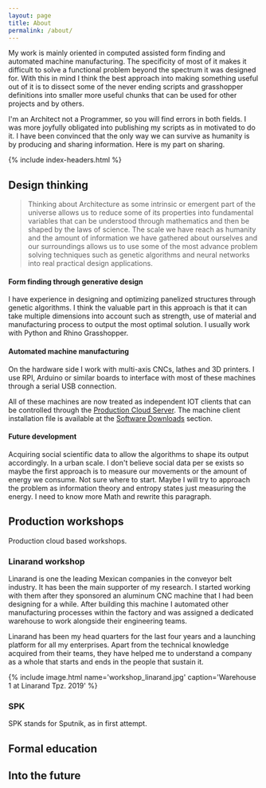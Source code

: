 ```yaml
---
layout: page
title: About
permalink: /about/
---
```


My work is mainly oriented in computed assisted form finding and automated machine manufacturing. The specificity of most of it makes it difficult to solve a functional problem beyond the spectrum it was designed for. With this in mind I think the best approach into making something useful out of it is to dissect some of the never ending scripts and grasshopper definitions into smaller more useful chunks that can be used for other projects and by others.

I'm an Architect not a Programmer, so you will find errors in both fields. I was more joyfully obligated into publishing my scripts as in motivated to do it. I have been convinced that the only way we can survive as humanity is by producing and sharing information. Here is my part on sharing.

{% include index-headers.html %}

## Design thinking

>Thinking about Architecture as some intrinsic or emergent part of the universe allows us to reduce some of its properties into fundamental variables that can be understood through mathematics and then be shaped by the laws of science. The scale we have reach as humanity and the amount of information we have gathered about ourselves and our surroundings allows us to use some of the most advance problem solving techniques such as genetic algorithms and neural networks into real practical design applications.  

#### Form finding through generative design
I have experience in designing and optimizing panelized structures through genetic algorithms. I think the valuable part in this approach is that it can take multiple dimensions into account such as strength, use of material and manufacturing process to output the most optimal solution. I usually work with Python and Rhino Grasshopper.

#### Automated machine manufacturing
On the hardware side I work with multi-axis CNCs, lathes and 3D printers. I use RPI, Arduino or similar boards to interface with most of these machines through a serial USB connection.

All of these machines are now treated as independent IOT clients that can be controlled through the [Production Cloud Server](/open-source/#production-cloud-server). The machine client installation file is available at the [Software Downloads](/open-source/#software-downloads) section.

#### Future development
Acquiring social scientific data to allow the algorithms to shape its output accordingly. In a urban scale. I don't believe social data per se exists so maybe the first approach is to measure our movements or the amount of energy we consume. Not sure where to start. Maybe I will try to approach the problem as information theory and entropy states just measuring the energy. I need to know more Math and rewrite this paragraph.

## Production workshops

Production cloud based workshops.

### Linarand workshop
Linarand is one the leading Mexican companies in the conveyor belt industry. It has been the main supporter of my research. I started working with them after they sponsored an aluminum CNC machine that I had been designing for a while. After building this machine I automated other manufacturing processes within the factory and was assigned a dedicated warehouse to work alongside their engineering teams.

Linarand has been my head quarters for the last four years and a launching platform for all my enterprises. Apart from the technical knowledge acquired from their teams, they have helped me to understand a company as a whole that starts and ends in the people that sustain it.

<!-- Once I had a proper CNC machine and a warehouse at my disposal I started working on my first parametric structures. Shortly after I realized that machines alone were not sufficient for this task. I needed to control multiple CNC machines from a single controlled unit so I could properly manage the thousands of different parts needed to integrate a parametric structure. This and the need to extend Linarand's new automated processes into their foreign workshops lead to the beginning of the Production Cloud Server and set the foundations for the workshops to come. -->

{% include image.html name='workshop_linarand.jpg' caption='Warehouse 1 at Linarand Tpz. 2019' %}

### SPK
SPK stands for Sputnik, as in first attempt.

## Formal education

## Into the future
